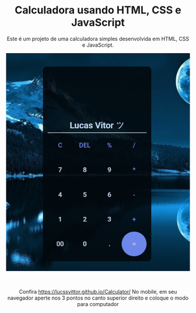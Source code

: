 <div align="center">
  
# Calculadora usando HTML, CSS e JavaScript

Este é um projeto de uma calculadora simples desenvolvida em HTML, CSS e JavaScript.

![Calculadora](/Img/calculadora.png)

<br>

Confira
https://lucssvittor.github.io/Calculator/
No mobile, em seu navegador aperte nos 3 pontos no canto superior direito e coloque o modo para computador
</div>
